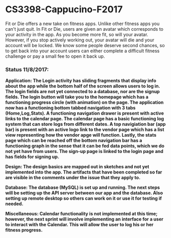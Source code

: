 # CS3398-Cappucino-F2017
Fit or Die offers a new take on fitness apps. Unlike other fitness apps you can't just quit. In Fit or Die, users are given an avatar which corresponds to your activity in the app. As you become more fit, so will your avatar. However, if you stop actively working out, your avatar will die and your account will be locked. We know some people deserve second chances, so to get back into your account users can either complete a difficult fitness challenge or pay a small fee to open it back up.

<h3>Status 11/8/2017:</h3>

<b>Application:<b> The Login activity has sliding fragments that display info about the app while the bottom half of the screen allows users to log in. The login fields are not yet connected to a database, nor are the signup fields. The login button will take you to the homepage which has a functioning progress circle (with animation) on the page. The application now has a functioning bottom tabbed navigation with 3 tabs (Home,Log,Stats). A functioning navigation drawer is present with active links to the calendar page. The calendar page has a basic functioning log system that can store logs from different dates. A top navigiation bar (app bar) is present with an active logo link to the vendor page which has a list view representing how the vendor apge will function. Lastly, the stats page which can be reached off the bottom navigation bar has a functioning graph in the sense that it can be fed data points, which we do not yet have from users. The sign-up page is linked to the login page and has fields for signing up.

<b>Design:</b> The design basics are mapped out in sketches and not yet implemented into the app. The artifacts that have been completed so far are visible in the comments under the issue that they apply to. 
  
  
<b>Database:</b> The database (MySQL) is set up and running. The next steps will be setting up the API server between our app and the database. Also setting up remote desktop so others can work on it or use it for testing if needed.
  
  
<b>Miscellaneous:</b> Calendar functionality is not implemented at this time; however, the next sprint will involve implementing an interface for a user to interact with the Calendar.  This will allow the user to log his or her fitness progress.
